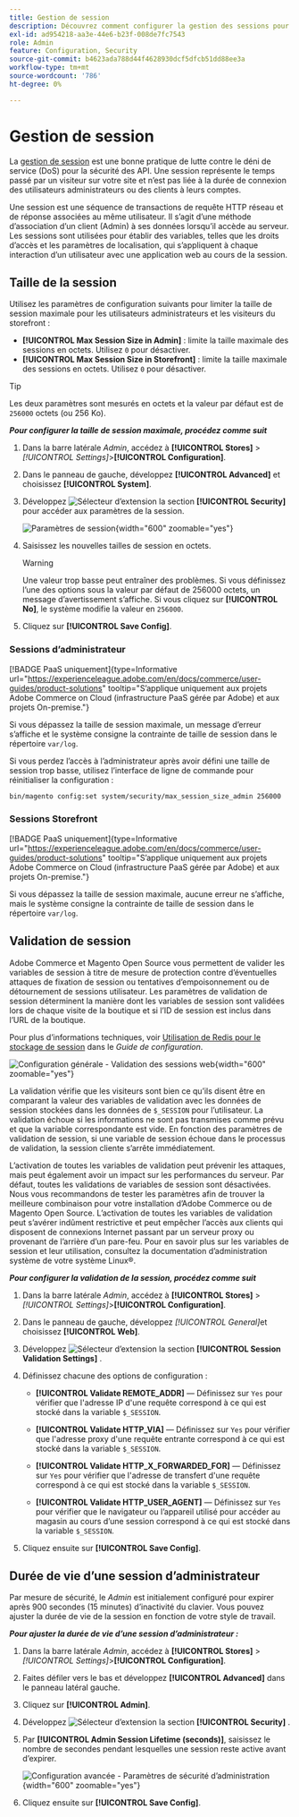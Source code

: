 ```yaml
---
title: Gestion de session
description: Découvrez comment configurer la gestion des sessions pour sécuriser l’administrateur et le storefront.
exl-id: ad954218-aa3e-44e6-b23f-008de7fc7543
role: Admin
feature: Configuration, Security
source-git-commit: b4623ada788d44f4628930dcf5dfcb51dd88ee3a
workflow-type: tm+mt
source-wordcount: '786'
ht-degree: 0%

---
```


# Gestion de session

La [gestion de session](https://cheatsheetseries.owasp.org/cheatsheets/Session_Management_Cheat_Sheet.html) est une bonne pratique de lutte contre le déni de service (DoS) pour la sécurité des API. Une session représente le temps passé par un visiteur sur votre site et n’est pas liée à la durée de connexion des utilisateurs administrateurs ou des clients à leurs comptes.

Une session est une séquence de transactions de requête HTTP réseau et de réponse associées au même utilisateur. Il s’agit d’une méthode d’association d’un client (Admin) à ses données lorsqu’il accède au serveur. Les sessions sont utilisées pour établir des variables, telles que les droits d’accès et les paramètres de localisation, qui s’appliquent à chaque interaction d’un utilisateur avec une application web au cours de la session.

## Taille de la session

Utilisez les paramètres de configuration suivants pour limiter la taille de session maximale pour les utilisateurs administrateurs et les visiteurs du storefront :

- **[!UICONTROL Max Session Size in Admin]** : limite la taille maximale des sessions en octets. Utilisez `0` pour désactiver.
- **[!UICONTROL Max Session Size in Storefront]** : limite la taille maximale des sessions en octets. Utilisez `0` pour désactiver.

>[!TIP]
>
>Les deux paramètres sont mesurés en octets et la valeur par défaut est de `256000` octets (ou 256 Ko).

**_Pour configurer la taille de session maximale, procédez comme suit_**

1. Dans la barre latérale _Admin_, accédez à **[!UICONTROL Stores]** > _[!UICONTROL Settings]_>**[!UICONTROL Configuration]**.

1. Dans le panneau de gauche, développez **[!UICONTROL Advanced]** et choisissez **[!UICONTROL System]**.

1. Développez ![Sélecteur d’extension](../assets/icon-display-expand.png) la section **[!UICONTROL Security]** pour accéder aux paramètres de la session.

   ![Paramètres de session](../configuration-reference/advanced/assets/system-security.png){width="600" zoomable="yes"}

1. Saisissez les nouvelles tailles de session en octets.

   >[!WARNING]
   >
   >Une valeur trop basse peut entraîner des problèmes. Si vous définissez l’une des options sous la valeur par défaut de 256000 octets, un message d’avertissement s’affiche. Si vous cliquez sur **[!UICONTROL No]**, le système modifie la valeur en `256000`.

1. Cliquez sur **[!UICONTROL Save Config]**.

### Sessions d’administrateur

[!BADGE PaaS uniquement]{type=Informative url="https://experienceleague.adobe.com/en/docs/commerce/user-guides/product-solutions" tooltip="S’applique uniquement aux projets Adobe Commerce on Cloud (infrastructure PaaS gérée par Adobe) et aux projets On-premise."}

Si vous dépassez la taille de session maximale, un message d’erreur s’affiche et le système consigne la contrainte de taille de session dans le répertoire `var/log`.

Si vous perdez l’accès à l’administrateur après avoir défini une taille de session trop basse, utilisez l’interface de ligne de commande pour réinitialiser la configuration :

```bash
bin/magento config:set system/security/max_session_size_admin 256000
```

### Sessions Storefront

[!BADGE PaaS uniquement]{type=Informative url="https://experienceleague.adobe.com/en/docs/commerce/user-guides/product-solutions" tooltip="S’applique uniquement aux projets Adobe Commerce on Cloud (infrastructure PaaS gérée par Adobe) et aux projets On-premise."}

Si vous dépassez la taille de session maximale, aucune erreur ne s’affiche, mais le système consigne la contrainte de taille de session dans le répertoire `var/log`.

## Validation de session

Adobe Commerce et Magento Open Source vous permettent de valider les variables de session à titre de mesure de protection contre d’éventuelles attaques de fixation de session ou tentatives d’empoisonnement ou de détournement de sessions utilisateur. Les paramètres de validation de session déterminent la manière dont les variables de session sont validées lors de chaque visite de la boutique et si l’ID de session est inclus dans l’URL de la boutique.

Pour plus d’informations techniques, voir [Utilisation de Redis pour le stockage de session](https://experienceleague.adobe.com/docs/commerce-operations/configuration-guide/cache/redis/redis-session.html) dans le _Guide de configuration_.

![Configuration générale - Validation des sessions web](../configuration-reference/general/assets/web-session-validation-settings.png){width="600" zoomable="yes"}

La validation vérifie que les visiteurs sont bien ce qu’ils disent être en comparant la valeur des variables de validation avec les données de session stockées dans les données de `$_SESSION` pour l’utilisateur. La validation échoue si les informations ne sont pas transmises comme prévu et que la variable correspondante est vide. En fonction des paramètres de validation de session, si une variable de session échoue dans le processus de validation, la session cliente s’arrête immédiatement.

L’activation de toutes les variables de validation peut prévenir les attaques, mais peut également avoir un impact sur les performances du serveur. Par défaut, toutes les validations de variables de session sont désactivées. Nous vous recommandons de tester les paramètres afin de trouver la meilleure combinaison pour votre installation d’Adobe Commerce ou de Magento Open Source. L’activation de toutes les variables de validation peut s’avérer indûment restrictive et peut empêcher l’accès aux clients qui disposent de connexions Internet passant par un serveur proxy ou provenant de l’arrière d’un pare-feu. Pour en savoir plus sur les variables de session et leur utilisation, consultez la documentation d’administration système de votre système Linux®.

**_Pour configurer la validation de la session, procédez comme suit_**

1. Dans la barre latérale _Admin_, accédez à **[!UICONTROL Stores]** > _[!UICONTROL Settings]_>**[!UICONTROL Configuration]**.

1. Dans le panneau de gauche, développez _[!UICONTROL General]_&#x200B;et choisissez **[!UICONTROL Web]**.

1. Développez ![Sélecteur d’extension](../assets/icon-display-expand.png) la section **[!UICONTROL Session Validation Settings]** .

1. Définissez chacune des options de configuration :

   - **[!UICONTROL Validate REMOTE_ADDR]** — Définissez sur `Yes` pour vérifier que l&#39;adresse IP d&#39;une requête correspond à ce qui est stocké dans la variable `$_SESSION`.

   - **[!UICONTROL Validate HTTP_VIA]** — Définissez sur `Yes` pour vérifier que l&#39;adresse proxy d&#39;une requête entrante correspond à ce qui est stocké dans la variable `$_SESSION`.

   - **[!UICONTROL Validate HTTP_X_FORWARDED_FOR]** — Définissez sur `Yes` pour vérifier que l&#39;adresse de transfert d&#39;une requête correspond à ce qui est stocké dans la variable `$_SESSION`.

   - **[!UICONTROL Validate HTTP_USER_AGENT]** — Définissez sur `Yes` pour vérifier que le navigateur ou l’appareil utilisé pour accéder au magasin au cours d’une session correspond à ce qui est stocké dans la variable `$_SESSION`.

1. Cliquez ensuite sur **[!UICONTROL Save Config]**.

## Durée de vie d’une session d’administrateur

Par mesure de sécurité, le _Admin_ est initialement configuré pour expirer après 900 secondes (15 minutes) d’inactivité du clavier. Vous pouvez ajuster la durée de vie de la session en fonction de votre style de travail.

**_Pour ajuster la durée de vie d’une session d’administrateur :_**

1. Dans la barre latérale _Admin_, accédez à **[!UICONTROL Stores]** > _[!UICONTROL Settings]_>**[!UICONTROL Configuration]**.

1. Faites défiler vers le bas et développez **[!UICONTROL Advanced]** dans le panneau latéral gauche.

1. Cliquez sur **[!UICONTROL Admin]**.

1. Développez ![Sélecteur d’extension](../assets/icon-display-expand.png) la section **[!UICONTROL Security]** .

1. Par **[!UICONTROL Admin Session Lifetime (seconds)]**, saisissez le nombre de secondes pendant lesquelles une session reste active avant d’expirer.

   ![Configuration avancée - Paramètres de sécurité d’administration](../configuration-reference/advanced/assets/admin-security.png){width="600" zoomable="yes"}

1. Cliquez ensuite sur **[!UICONTROL Save Config]**.
